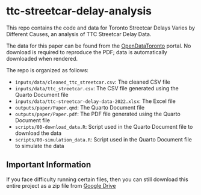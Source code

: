 # ttc-streetcar-delay-analysis

This repo contains the code and data for Toronto Streetcar Delays Varies by Different Causes, an analysis of TTC Streetcar Delay Data.

The data for this paper can be found from the [OpenDataToronto](https://open.toronto.ca/dataset/ttc-streetcar-delay-data/) portal. No download is required to reproduce the PDF; data is automatically downloaded when rendered.

The repo is organized as follows:

- `inputs/data/cleaned_ttc_streetcar.csv`: The cleaned CSV file
- `inputs/data/ttc_streetcar.csv`: The CSV file generated using the Quarto Document file
- `inputs/data/ttc-streetcar-delay-data-2022.xlsx`: The Excel file
- `outputs/paper/Paper.qmd`: The Quarto Document file
- `outputs/paper/Paper.pdf`: The PDF file generated using the Quarto Document file
- `scripts/00-download_data.R`: Script used in the Quarto Document file to download the data
- `scripts/00-simulation_data.R`: Script used in the Quarto Document file to simulate the data

## Important Information

If you face difficulty running certain files, then you can still download this entire project as a zip file from [Google Drive](https://drive.google.com/file/d/1qqsf0mIDDQACJS3396aX6cBrywkjXmFL/view?usp=sharing)